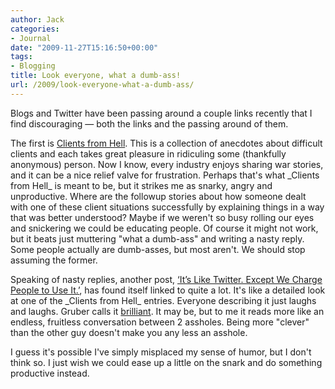 ```yaml
---
author: Jack
categories:
- Journal
date: "2009-11-27T15:16:50+00:00"
tags:
- Blogging
title: Look everyone, what a dumb-ass!
url: /2009/look-everyone-what-a-dumb-ass/
---
```


Blogs and Twitter have been passing around a couple links recently that I find discouraging &#8212; both the links and the passing around of them.

The first is [Clients from Hell](http://clientsfromhell.tumblr.com/). This is a collection of anecdotes about difficult clients and each takes great pleasure in ridiculing some (thankfully anonymous) person. Now I know, every industry enjoys sharing war stories, and it can be a nice relief valve for frustration. Perhaps that's what \_Clients from Hell\_ is meant to be, but it strikes me as snarky, angry and unproductive. Where are the followup stories about how someone dealt with one of these client situations successfully by explaining things in a way that was better understood? Maybe if we weren't so busy rolling our eyes and snickering we could be educating people. Of course it might not work, but it beats just muttering "what a dumb-ass" and writing a nasty reply. Some people actually are dumb-asses, but most aren't. We should stop assuming the former.

Speaking of nasty replies, another post, [&lsquo;It&rsquo;s Like Twitter. Except We Charge People to Use It.&rsquo;](http://www.27bslash6.com/p2p.html), has found itself linked to quite a lot. It's like a detailed look at one of the \_Clients from Hell\_ entries. Everyone describing it just laughs and laughs. Gruber calls it [brilliant](http://daringfireball.net/linked/2009/11/26/logo-pie-chart). It may be, but to me it reads more like an endless, fruitless conversation between 2 assholes. Being more "clever" than the other guy doesn't make you any less an asshole.

I guess it's possible I've simply misplaced my sense of humor, but I don't think so. I just wish we could ease up a little on the snark and do something productive instead.